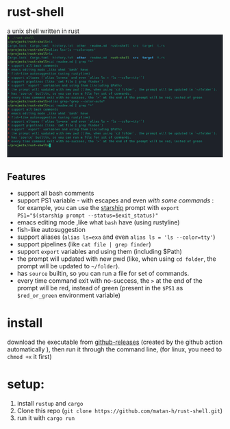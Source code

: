 # rust-shell
a unix shell written in rust
![screenshot of rust-shell](screenshots/2022-12-21_22-04.png)
## Features
* support all bash comments
* support PS1 variable - with escapes and even *with some commands* : for example, you can use the [starship](starship.rs/) prompt with `export PS1="$(starship prompt --status=$exit_status)"`
* emacs editing mode ,like what `bash` have (using rustyline)
* fish-like autosuggestion
* support aliases (`alias ls=exa` and even `alias ls = 'ls --color=tty'`)
* support pipelines (like `cat file | grep finder`)
* support `export` variables and using them (including $Path)
* the prompt will updated with new pwd (like, when using `cd folder`, the prompt will be updated to `~/folder`).
* has `source` builtin, so you can run a file for set of commands.
* every time command exit with no-success, the `>` at the end of the prompt will be red, instead of green (present in the `$PS1` as `$red_or_green` environment variable)
# install
download the executable from [github-releases](https://github.com/matan-h/rust-shell/releases/tag/0.2.0) (created by the github action automatically ), then run it through the command line, (for linux, you need to `chmod +x` it first)
# setup:
1. install `rustup` and `cargo`
2. Clone this repo (`git clone https://github.com/matan-h/rust-shell.git`)
3. run it with `cargo run`